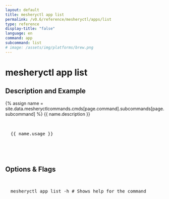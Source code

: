 ```yaml
---
layout: default
title: mesheryctl app list
permalink: /v0.6/reference/mesheryctl/apps/list
type: reference
display-title: "false"
language: en
command: app
subcommand: list
# image: /assets/img/platforms/brew.png
---
```


<!-- Copy this template to create individual doc pages for each mesheryctl commands -->

<!-- Name of the command -->
# mesheryctl app list

<!-- Description of the command. Preferably a paragraph -->
## Description and Example

<!-- Basic usage of the command -->
{% assign name = site.data.mesheryctlcommands.cmds[page.command].subcommands[page.subcommand] %}
{{ name.description }}

<pre class="codeblock-pre">
  <div class="codeblock">
  {{ name.usage }}
  </div>
</pre>
<br/>

<!-- Options/Flags available in this command -->
## Options & Flags

<pre class="codeblock-pre">
  <div class="codeblock">
  mesheryctl app list -h # Shows help for the command
  </div>
</pre>
<br/>